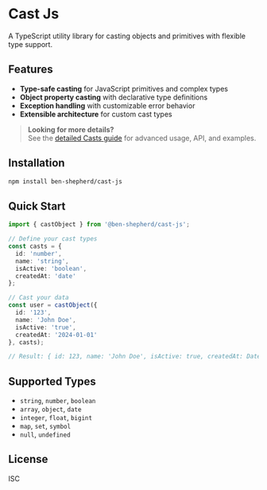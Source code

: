 # Cast Js

A TypeScript utility library for casting objects and primitives with flexible type support.

## Features

- **Type-safe casting** for JavaScript primitives and complex types
- **Object property casting** with declarative type definitions
- **Exception handling** with customizable error behavior
- **Extensible architecture** for custom cast types
> **Looking for more details?**  
See the [detailed Casts guide](./docs/casts.md) for advanced usage, API, and examples.

## Installation

```bash
npm install ben-shepherd/cast-js
```

## Quick Start

```typescript
import { castObject } from '@ben-shepherd/cast-js';

// Define your cast types
const casts = {
  id: 'number',
  name: 'string',
  isActive: 'boolean',
  createdAt: 'date'
};

// Cast your data
const user = castObject({
  id: '123',
  name: 'John Doe',
  isActive: 'true',
  createdAt: '2024-01-01'
}, casts);

// Result: { id: 123, name: 'John Doe', isActive: true, createdAt: Date }
```

## Supported Types

- `string`, `number`, `boolean`
- `array`, `object`, `date`
- `integer`, `float`, `bigint`
- `map`, `set`, `symbol`
- `null`, `undefined`

## License

ISC
